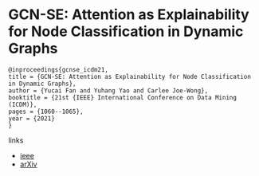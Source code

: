 # GCN-SE: Attention as Explainability for Node Classification in Dynamic Graphs

```
@inproceedings{gcnse_icdm21,
title = {GCN-SE: Attention as Explainability for Node Classification in Dynamic Graphs},
author = {Yucai Fan and Yuhang Yao and Carlee Joe-Wong},
booktitle = {21st {IEEE} International Conference on Data Mining (ICDM)},
pages = {1060--1065},
year = {2021}
}
```

links
- [ieee](https://ieeexplore.ieee.org/document/9679041)
- [arXiv](https://arxiv.org/abs/2110.05598)
